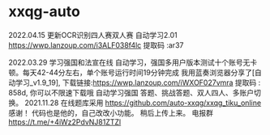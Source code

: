 # xxqg-auto
2022.04.15 
更新OCR识别四人赛双人赛
自动学习2.01
https://wwp.lanzoup.com/i3ALF038f4lc 提取码 :ar37

2022.03.29
学习强国和法宣在线 自动学习，强国多用户版本测试十个账号无卡顿。每天42-44分左右，单个账号运行时间19分钟完成
我用蓝奏浏览器分享了[自动学习_v1.9_19], 下载链接:https://wwp.lanzoup.com/iWXOF027vmra  提取码 : 858d, 你可以不限速下载哦
自动学习强国 答题、挑战答题、双人四人、多账户切换。
2021.11.28
在线题库采用 https://github.com/auto-xxqg/xxqg_tiku_online  感谢！
代码也是他的，自己改改小功能。
稍后上传上来。
电报群 https://t.me/+4iWz2PdvNJ81ZTZl
